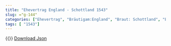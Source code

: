 ```yaml
---
title: "Ehevertrag England - Schottland 1543"
slug: ="g-144"
categories: ["Ehevertrag", "Bräutigam:England", "Braut: Schottland", "Eheschließung vollzogen?:Nein", "verschiedenkonfessionelle Ehe?:Ja", "Dynastie Bräutigam:Tudor", "Akteur Bräutigam:Tudor", "Akteur Braut:Stuart", "Textbezug?:nein", "Ständisch?:ja", "Ratifikation?:ja", "Sonstiges?:ja", "Bräutigam:England", "Braut: Schottland"]
tags: [ "1543"]
---
```

<!--more-->
{{<v148>}}
[Download Json](/vertraege/vertrag-144.json)